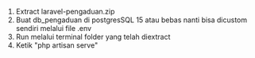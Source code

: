 1. Extract laravel-pengaduan.zip
2. Buat db_pengaduan di postgresSQL 15 atau bebas nanti bisa dicustom sendiri melalui file .env
3. Run melalui terminal folder yang telah diextract
4. Ketik "php artisan serve"
